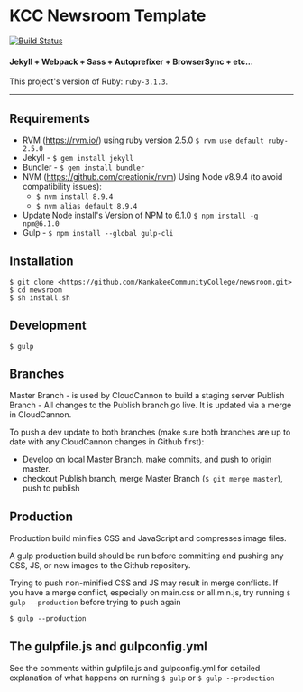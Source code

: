 # KCC Newsroom Template

[![Build Status](https://travis-ci.org/KankakeeCommunityCollege/newsroom.svg?branch=publish)](https://travis-ci.org/KankakeeCommunityCollege/newsroom)

#### Jekyll + Webpack + Sass + Autoprefixer + BrowserSync + etc...

This project's version of Ruby: `ruby-3.1.3`.

-----

## Requirements
- RVM (<https://rvm.io/>) using ruby version 2.5.0 `$ rvm use default ruby-2.5.0`
- Jekyll - `$ gem install jekyll`
- Bundler - `$ gem install bundler`
- NVM (<https://github.com/creationix/nvm>) Using Node v8.9.4 (to avoid compatibility issues):
	- `$ nvm install 8.9.4`
	- `$ nvm alias default 8.9.4`
- Update Node install's Version of NPM to 6.1.0 `$ npm install -g npm@6.1.0`
- Gulp - `$ npm install --global gulp-cli`

## Installation
	$ git clone <https://github.com/KankakeeCommunityCollege/newsroom.git>
	$ cd mewsroom
	$ sh install.sh

## Development
	$ gulp

## Branches

Master Branch - is used by CloudCannon to build a staging server
Publish Branch - All changes to the Publish branch go live. It is updated via a merge in CloudCannon.

To push a dev update to both branches (make sure both branches are up to date with any CloudCannon changes in Github first):
- Develop on local Master Branch, make commits, and push to origin master.
- checkout Publish branch, merge Master Branch (`$ git merge master`), push to publish

## Production

Production build minifies CSS and JavaScript and compresses image files.

A gulp production build should be run before committing and pushing any CSS, JS, or new images to the Github repository.

Trying to push non-minified CSS and JS may result in merge conflicts.  If you have a merge conflict, especially on main.css or all.min.js, try running `$ gulp --production` before trying to push again

	$ gulp --production

## The gulpfile.js and gulpconfig.yml

See the comments within gulpfile.js and gulpconfig.yml for detailed explanation of what happens on running `$ gulp` or `$ gulp --production`
